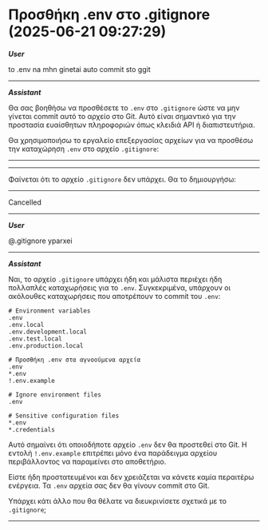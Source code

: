 <!-- Generated by SpecStory -->

# Προσθήκη .env στο .gitignore (2025-06-21 09:27:29)

_**User**_

to .env na mhn ginetai auto commit sto ggit

---

_**Assistant**_

Θα σας βοηθήσω να προσθέσετε το `.env` στο `.gitignore` ώστε να μην γίνεται commit αυτό το αρχείο στο Git. Αυτό είναι σημαντικό για την προστασία ευαίσθητων πληροφοριών όπως κλειδιά API ή διαπιστευτήρια.

Θα χρησιμοποιήσω το εργαλείο επεξεργασίας αρχείων για να προσθέσω την καταχώρηση `.env` στο αρχείο `.gitignore`:

---



---

Φαίνεται ότι το αρχείο `.gitignore` δεν υπάρχει. Θα το δημιουργήσω:

---

Cancelled

---

_**User**_

@.gitignore yparxei

---

_**Assistant**_

Ναι, το αρχείο `.gitignore` υπάρχει ήδη και μάλιστα περιέχει ήδη πολλαπλές καταχωρήσεις για το `.env`. Συγκεκριμένα, υπάρχουν οι ακόλουθες καταχωρήσεις που αποτρέπουν το commit του `.env`:

```
# Environment variables
.env
.env.local
.env.development.local
.env.test.local
.env.production.local

# Προσθήκη .env στα αγνοούμενα αρχεία
.env
*.env
!.env.example

# Ignore environment files
.env

# Sensitive configuration files
*.env
*.credentials
```

Αυτό σημαίνει ότι οποιοδήποτε αρχείο `.env` δεν θα προστεθεί στο Git. Η εντολή `!.env.example` επιτρέπει μόνο ένα παράδειγμα αρχείου περιβάλλοντος να παραμείνει στο αποθετήριο.

Είστε ήδη προστατευμένοι και δεν χρειάζεται να κάνετε καμία περαιτέρω ενέργεια. Τα `.env` αρχεία σας δεν θα γίνουν commit στο Git.

Υπάρχει κάτι άλλο που θα θέλατε να διευκρινίσετε σχετικά με το `.gitignore`;

---

